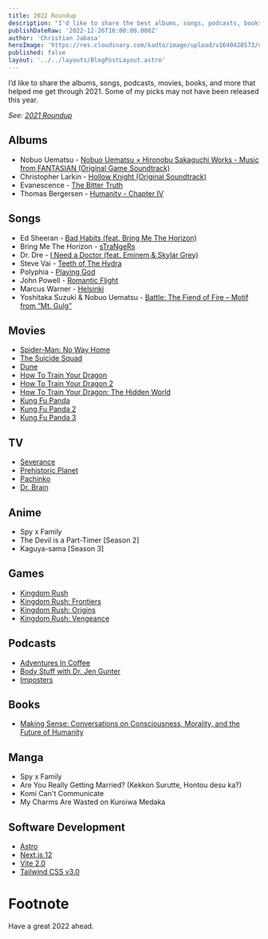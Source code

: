 ```yaml
---
title: 2022 Roundup
description: "I'd like to share the best albums, songs, podcasts, books, TV shows, and movies that got me through 2022."
publishDateRaw: '2022-12-26T16:00:00.000Z'
author: 'Christian Jabasa'
heroImage: 'https://res.cloudinary.com/kadto/image/upload/v1640420573/cljabasa/blog/20211226-2021-roundup/ibrahim-boran-EP5m7d5neWA-unsplash_optimized.jpg'
published: false
layout: '../../layouts/BlogPostLayout.astro'
---
```


I’d like to share the albums, songs, podcasts, movies, books, and more that helped me get through 2021. Some of my picks may not have been released this year.

_See: [2021 Roundup](/blog/2021-roundup)_

## Albums
* Nobuo Uematsu - [Nobuo Uematsu × Hironobu Sakaguchi Works - Music from FANTASIAN (Original Game Soundtrack)](https://music.apple.com/ph/album/%E6%A4%8D%E6%9D%BE%E4%BC%B8%E5%A4%AB-%E5%9D%82%E5%8F%A3%E5%8D%9A%E4%BF%A1-%E4%BD%9C%E5%93%81%E9%9B%86-music-from-fantasian-%E3%82%AA%E3%83%AA%E3%82%B8%E3%83%8A%E3%83%AB-%E3%82%B2%E3%83%BC%E3%83%A0-%E3%82%B5%E3%82%A6%E3%83%B3%E3%83%89%E3%83%88%E3%83%A9%E3%83%83%E3%82%AF/1576490134)
* Christopher Larkin - [Hollow Knight (Original Soundtrack)](https://music.apple.com/ph/album/everybody-wants-to-rule-the-world/1440813508?i=1440813515)
* Evanescence - [The Bitter Truth](https://music.apple.com/ph/album/the-bitter-truth/1541326602)
* Thomas Bergersen - [Humanity - Chapter IV](https://music.apple.com/ph/album/humanity-chapter-iv/1582544647)

## Songs
* Ed Sheeran - [Bad Habits (feat. Bring Me The Horizon)](https://music.apple.com/ph/album/bad-habits-feat-bring-me-the-horizon-single/1609667025)
* Bring Me The Horizon - [sTraNgeRs](https://music.apple.com/ph/album/strangers/1624574148?i=1624574151)
* Dr. Dre - [I Need a Doctor (feat. Eminem & Skylar Grey)](https://music.apple.com/ph/album/i-need-a-doctor-feat-eminem-skylar-grey-single/1445296975)
* Steve Vai - [Teeth of The Hydra](https://music.apple.com/ph/album/teeth-of-the-hydra/1598616488?i=1598616489)
* Polyphia - [Playing God](https://music.apple.com/ph/album/playing-god/1622072356?i=1622072358)
* John Powell - [Romantic Flight](https://music.apple.com/ph/album/romantic-flight/1440755293?i=1440755462)
* Marcus Warner - [Helsinki](https://music.apple.com/ph/album/helsinki/1446937040?i=1446937051)
* Yoshitaka Suzuki & Nobuo Uematsu - [Battle: The Fiend of Fire – Motif from “Mt. Gulg”](https://music.apple.com/ph/album/battle-the-fiend-of-fire-motif-from-mt-gulg/1613324231?i=1613324563)

## Movies
* [Spider-Man: No Way Home](https://itunes.apple.com/ph/movie/spider-man-no-way-home/id1598961641)
* [The Suicide Squad](https://itunes.apple.com/ph/movie/id1577436703)
* [Dune](https://tv.apple.com/ph/movie/dune/umc.cmc.2l7qj9p33t3jww1roxi8cgiw5)
* [How To Train Your Dragon](https://tv.apple.com/ph/movie/how-to-train-your-dragon/umc.cmc.3028ht7u7qx3a077kxhreuadn)
* [How To Train Your Dragon 2](https://tv.apple.com/ph/movie/how-to-train-your-dragon-2/umc.cmc.2ag6thi96de0ywp2ohysjz2u8)
* [How To Train Your Dragon: The Hidden World](https://tv.apple.com/ph/movie/how-to-train-your-dragon-the-hidden-world/umc.cmc.64pazyz0q2ux3use2ffd1fspf)
* [Kung Fu Panda](https://tv.apple.com/ph/movie/kung-fu-panda/umc.cmc.34elthhr2qybuu3emdzn4d2fr)
* [Kung Fu Panda 2](https://tv.apple.com/ph/movie/kung-fu-panda-2/umc.cmc.21tit9ax7g0eo6erxwqdwg9fo)
* [Kung Fu Panda 3](https://tv.apple.com/ph/movie/kung-fu-panda-3/umc.cmc.63wo3xhegfe5phc68zxa4dd11)

## TV
* [Severance](https://tv.apple.com/ph/show/severance/umc.cmc.1srk2goyh2q2zdxcx605w8vtx)
* [Prehistoric Planet](https://tv.apple.com/ph/show/prehistoric-planet/umc.cmc.4lh4bmztauvkooqz400akxav)
* [Pachinko](https://tv.apple.com/ph/show/pachinko/umc.cmc.17vf6g68dy89kk1l1nnb6min4)
* [Dr. Brain](https://tv.apple.com/ph/show/dr-brain/umc.cmc.60vbrno9xpmmax8wmdo4ow05u?ctx_brand=tvs.sbd.4000)

## Anime
* Spy x Family
* The Devil is a Part-Timer [Season 2]
* Kaguya-sama [Season 3]

## Games
* [Kingdom Rush](https://store.steampowered.com/app/246420/Kingdom_Rush___Tower_Defense/)
* [Kingdom Rush: Frontiers](https://store.steampowered.com/app/458710/Kingdom_Rush_Frontiers__Tower_Defense/)
* [Kingdom Rush: Origins](https://store.steampowered.com/app/816340/Kingdom_Rush_Origins__Tower_Defense/)
* [Kingdom Rush: Vengeance](https://store.steampowered.com/app/1367550/Kingdom_Rush_Vengeance__Tower_Defense/)

## Podcasts
* [Adventures In Coffee](https://podcasts.apple.com/ph/podcast/adventures-in-coffee/id1548322459)
* [Body Stuff with Dr. Jen Gunter](https://podcasts.apple.com/ph/podcast/body-stuff-with-dr-jen-gunter/id1566425638)
* [Imposters](https://podcasts.apple.com/ph/podcast/imposters/id1606984662)

## Books
* [Making Sense: Conversations on Consciousness, Morality, and the Future of Humanity](https://www.fullybookedonline.com/book-making-sense-paperback-by-sam-harris.html)

## Manga
* Spy x Family
* Are You Really Getting Married? (Kekkon Surutte, Hontou desu ka?)
* Komi Can't Communicate
* My Charms Are Wasted on Kuroiwa Medaka

## Software Development
* [Astro](https://astro.build)
* [Next.js 12](https://nextjs.org/blog/next-12)
* [Vite 2.0](https://vitejs.dev/blog/announcing-vite2.html)
* [Tailwind CSS v3.0](https://tailwindcss.com/blog/tailwindcss-v3)

# Footnote

Have a great 2022 ahead.
